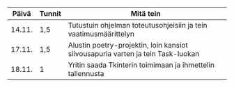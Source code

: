 Päivä | Tunnit | Mitä tein
--- | --- | ---
14.11. | 1,5 | Tutustuin ohjelman toteutusohjeisiin ja tein vaatimusmäärittelyn
17.11. | 1,5 | Alustin poetry-projektin, loin kansiot siivousapuria varten ja tein Task-luokan 
18.11. | 1 | Yritin saada Tkinterin toimimaan ja ihmettelin tallennusta

